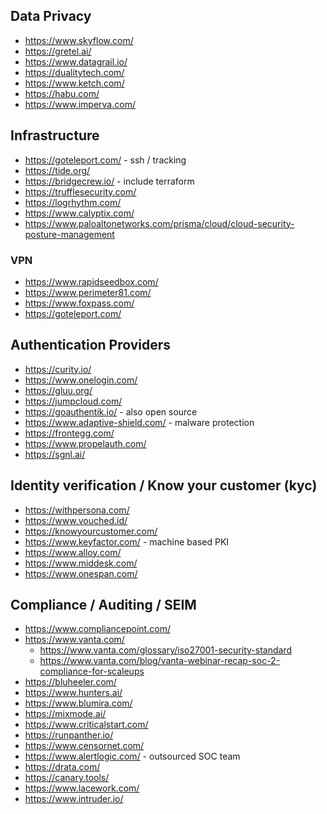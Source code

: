 ## Data Privacy
* https://www.skyflow.com/
* https://gretel.ai/
* https://www.datagrail.io/
* https://dualitytech.com/
* https://www.ketch.com/
* https://habu.com/
* https://www.imperva.com/

## Infrastructure
* https://goteleport.com/ - ssh / tracking
* https://tide.org/
* https://bridgecrew.io/ - include terraform 
* https://trufflesecurity.com/
* https://logrhythm.com/
* https://www.calyptix.com/
* https://www.paloaltonetworks.com/prisma/cloud/cloud-security-posture-management


### VPN
* https://www.rapidseedbox.com/
* https://www.perimeter81.com/
* https://www.foxpass.com/
* https://goteleport.com/

## Authentication Providers
* https://curity.io/
* https://www.onelogin.com/
* https://gluu.org/
* https://jumpcloud.com/
* https://goauthentik.io/ - also open source
* https://www.adaptive-shield.com/ - malware protection
* https://frontegg.com/
* https://www.propelauth.com/
* https://sgnl.ai/

## Identity verification / Know your customer (kyc)
* https://withpersona.com/
* https://www.vouched.id/
* https://knowyourcustomer.com/
* https://www.keyfactor.com/ - machine based PKI
* https://www.alloy.com/
* https://www.middesk.com/
* https://www.onespan.com/

## Compliance / Auditing / SEIM
* https://www.compliancepoint.com/
* https://www.vanta.com/
    * https://www.vanta.com/glossary/iso27001-security-standard
    * https://www.vanta.com/blog/vanta-webinar-recap-soc-2-compliance-for-scaleups
* https://bluheeler.com/
* https://www.hunters.ai/
* https://www.blumira.com/
* https://mixmode.ai/
* https://www.criticalstart.com/
* https://runpanther.io/
* https://www.censornet.com/
* https://www.alertlogic.com/ - outsourced SOC team
* https://drata.com/
* https://canary.tools/
* https://www.lacework.com/
* https://www.intruder.io/

